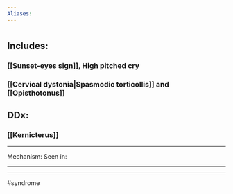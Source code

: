 ```yaml
---
Aliases:
---
```

# 
## Includes:
### [[Sunset-eyes sign]], High pitched cry
### [[Cervical dystonia|Spasmodic torticollis]] and [[Opisthotonus]]
## DDx:
### [[Kernicterus]]

---
Mechanism:
Seen in: 

---


---
#syndrome 